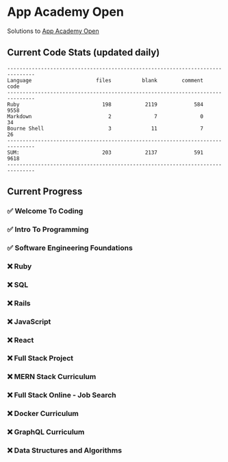 # App Academy Open
Solutions to [App Academy Open](https://open.appacademy.io)

## Current Code Stats (updated daily)
```
-------------------------------------------------------------------------------
Language                     files          blank        comment           code
-------------------------------------------------------------------------------
Ruby                           198           2119            584           9558
Markdown                         2              7              0             34
Bourne Shell                     3             11              7             26
-------------------------------------------------------------------------------
SUM:                           203           2137            591           9618
-------------------------------------------------------------------------------
```

## Current Progress

### ✅ Welcome To Coding
### ✅ Intro To Programming
### ✅ Software Engineering Foundations
### ❌ Ruby
### ❌ SQL
### ❌ Rails
### ❌ JavaScript
### ❌ React
### ❌ Full Stack Project
### ❌ MERN Stack Curriculum
### ❌ Full Stack Online - Job Search
### ❌ Docker Curriculum
### ❌ GraphQL Curriculum
### ❌ Data Structures and Algorithms
